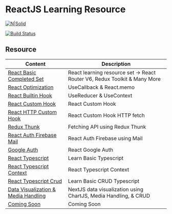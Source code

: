 # ReactJS Learning Resource

[![N|Solid](https://cldup.com/dTxpPi9lDf.thumb.png)](https://nodesource.com/products/nsolid)

[![Build Status](https://travis-ci.org/joemccann/dillinger.svg?branch=master)](https://travis-ci.org/joemccann/dillinger)

## Resource

| Content                   | Description                    |
| ------------------------- | ------------------------------ |
| [React Basic Completed Set][reactbasic] | React learning resource set -> React Router V6, Redux Toolkit & Many More |
| [React Optimization][reactoptimization] | UseCallback &  React.memo |
| [React Builtin Hook][reactbuiltinhook] | UseReducer &  UseContext |
| [React Custom Hook][reactcustomhook] | React Custom Hook |
| [React HTTP Custom Hook][reacthttpcustomhook] | React Custom Hook HTTP fetch |
| [Redux Thunk][reduxthunk] | Fetching API using Redux Thunk |
| [React Auth Firebase Mail ][reactauthfirebasemail] | React Auth Firebase using Mail |
| [Google Auth][googleauth] | React Google Auth |
| [React Typescript][reacttypescript] | Learn Basic Typescript |
| [React Typescript Context][reacttypescriptcontext] | React Typescript Context |
| [React Typescript Crud][reacttypescriptcrud] | Learn Basic CRUD Typescript |
| [Data Visualization & Media Handling][datamediahandling] | NextJS data visualization using ChartJS, Media Handling, & CRUD|
| [Coming Soon][coming]     | Coming Soon                    |

[reactbasic]: https://github.com/adityahimaone/Task-Frontend-Alterra
[reactoptimization]: https://github.com/adityahimaone/ReactJS-Resource/tree/react-optimization
[reactbuiltinhook]: https://github.com/adityahimaone/ReactJS-Resource/tree/react-builtin-hook
[reactcustomhook]: https://github.com/adityahimaone/ReactJS-Resource/tree/react-custom-hooks
[reacthttpcustomhook]: https://github.com/adityahimaone/ReactJS-Resource/tree/react-http-custom-hooks
[reduxthunk]: https://github.com/adityahimaone/ReactJS-Resource/tree/redux-thunk
[reactauthfirebasemail]: https://github.com/adityahimaone/ReactJS-Resource/tree/react-auth-firebase-mail
[googleauth]: https://github.com/adityahimaone/react-oauth
[datamediahandling]: https://github.com/adityahimaone/next-data-media-handling
[reacttypescript]: https://github.com/adityahimaone/learn-typescript
[reacttypescriptcontext]: https://github.com/adityahimaone/ReactJS-Resource/tree/react-typescript-context
[reacttypescriptcrud]: https://github.com/adityahimaone/Patientor-TS
[coming]: https://github.com/adityahimaone/ReactJS-Resource/tree/redux-thunk
